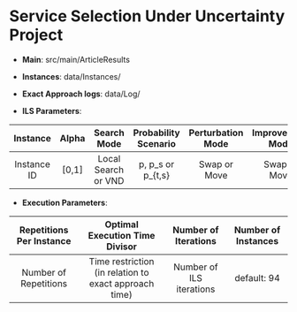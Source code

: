 # Service Selection Under Uncertainty Project

- **Main**: src/main/ArticleResults

- **Instances**: data/Instances/

- **Exact Approach logs**: data/Log/

- **ILS Parameters**: 

| Instance | Alpha | Search Mode | Probability Scenario | Perturbation Mode | Improvement Mode |
| :-----: | :---: | :---: | :-----: | :---: | :---: | 
| Instance ID | [0,1] | Local Search or VND  | p, p_s or p_{t,s} | Swap or Move | Swap or Move |

- **Execution Parameters**: 

| Repetitions Per Instance | Optimal Execution Time Divisor | Number of Iterations | Number of Instances | 
| :-----: | :---: | :---: | :-----: | 
| Number of Repetitions | Time restriction (in relation to exact approach time)  | Number of ILS iterations  | default: 94 | 
